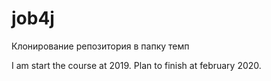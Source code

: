 # job4j

Клонирование репозитория в папку темп

I am start the course at 2019. Plan to finish at february 2020.